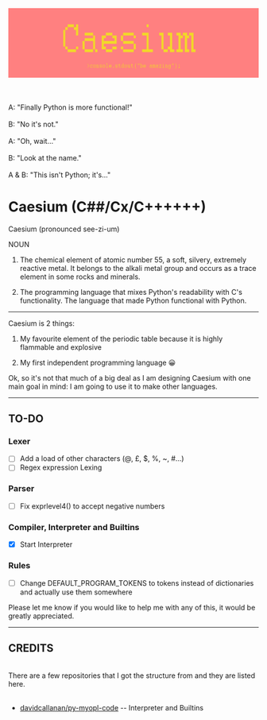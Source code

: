 <div align="center">
  <img src="assets/images/Caesium logo.png" />
  <br/>
  <br/>
  <br/>
</div>

A: "Finally Python is more functional!"
<br>
<br>
B: "No it's not."
<br>
<br>
A: "Oh, wait..." 
<br>
<br>
B: "Look at the name."
<br>
<br>
A & B: "This isn't Python; it's..."

# Caesium (C##/Cx/C++++++)
Caesium (pronounced see-zi-um)

NOUN

1. The chemical element of atomic number 55, a soft, silvery, extremely reactive metal. It belongs to the alkali metal group and occurs as a trace element in some rocks and minerals.

2. The programming language that mixes Python's readability with C's functionality. The language that made Python functional with Python.
------

Caesium is 2 things:

1. My favourite element of the periodic table because it is highly flammable and explosive

2. My first independent programming language 😀

Ok, so it's not that much of a big deal as I am designing Caesium with one main goal in mind: I am going to use it to make other languages.

-----

## TO-DO
### Lexer
- [ ] Add a load of other characters (@, £, $, %, ~, #...)
- [ ] Regex expression Lexing

### Parser
- [ ] Fix exprlevel4() to accept negative numbers

### Compiler, Interpreter and Builtins
- [x] Start Interpreter

### Rules
- [ ] Change DEFAULT_PROGRAM_TOKENS to tokens instead of dictionaries and actually use them somewhere

Please let me know if you would like to help me with any of this, it would be greatly appreciated.

-----

## CREDITS
<br>
There are a few repositories that I got the structure from and they are listed here.
<br>
<br>

- [davidcallanan/py-myopl-code](https://github.com/davidcallanan/py-myopl-code) -- Interpreter and Builtins